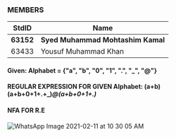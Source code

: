 ### MEMBERS ###
StdID | Name
------------ | -------------
**63152** | **Syed Muhammad Mohtashim Kamal** <!--this is the group leader in bold-->
63433 | Yousuf Muhammad Khan


#### Given:  Alphabet = {"a", "b", "0", "1", ".", "_", "@"}

#### REGULAR EXPRESSION FOR GIVEN Alphabet: (a+b)(a+b+0+1+.+_)*@(a+b+0+1+.)*

#### NFA FOR R.E ####

![WhatsApp Image 2021-02-11 at 10 30 05 AM](https://user-images.githubusercontent.com/61554600/107605177-378d6c80-6c54-11eb-99ee-e8c1a792f503.jpeg)
